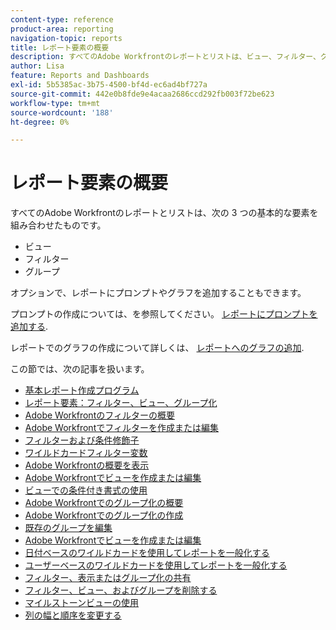 ```yaml
---
content-type: reference
product-area: reporting
navigation-topic: reports
title: レポート要素の概要
description: すべてのAdobe Workfrontのレポートとリストは、ビュー、フィルター、グループ化の 3 つの重要な要素を組み合わせたものです。
author: Lisa
feature: Reports and Dashboards
exl-id: 5b5385ac-3b75-4500-bf4d-ec6ad4bf727a
source-git-commit: 442e0b8fde9e4acaa2686ccd292fb003f72be623
workflow-type: tm+mt
source-wordcount: '188'
ht-degree: 0%

---
```


# レポート要素の概要

すべてのAdobe Workfrontのレポートとリストは、次の 3 つの基本的な要素を組み合わせたものです。

* ビュー
* フィルター
* グループ

オプションで、レポートにプロンプトやグラフを追加することもできます。

プロンプトの作成については、を参照してください。 [レポートにプロンプトを追加する](../../../reports-and-dashboards/reports/creating-and-managing-reports/add-prompt-report.md).

レポートでのグラフの作成について詳しくは、 [レポートへのグラフの追加](../../../reports-and-dashboards/reports/creating-and-managing-reports/add-chart-report.md).

この節では、次の記事を扱います。

* [基本レポート作成プログラム](https://one.workfront.com/s/basic-report-creation-program)
* [レポート要素：フィルター、ビュー、グループ化](../../../reports-and-dashboards/reports/reporting-elements/reporting-elements-filters-views-groupings.md)
* [Adobe Workfrontのフィルターの概要](../../../reports-and-dashboards/reports/reporting-elements/filters-overview.md)
* [Adobe Workfrontでフィルターを作成または編集](../../../reports-and-dashboards/reports/reporting-elements/create-filters.md)
* [フィルターおよび条件修飾子](../../../reports-and-dashboards/reports/reporting-elements/filter-condition-modifiers.md)
* [ワイルドカードフィルター変数](../../../reports-and-dashboards/reports/reporting-elements/understand-wildcard-filter-variables.md)
* [Adobe Workfrontの概要を表示](../../../reports-and-dashboards/reports/reporting-elements/views-overview.md)
* [Adobe Workfrontでビューを作成または編集](../../../reports-and-dashboards/reports/reporting-elements/create-edit-views.md)
* [ビューでの条件付き書式の使用](../../../reports-and-dashboards/reports/reporting-elements/use-conditional-formatting-views.md)
* [Adobe Workfrontでのグループ化の概要](../../../reports-and-dashboards/reports/reporting-elements/groupings-overview.md)
* [Adobe Workfrontでのグループ化の作成](../../../reports-and-dashboards/reports/reporting-elements/create-groupings.md)
* [既存のグループを編集](../../../reports-and-dashboards/reports/reporting-elements/edit-existing-groupings.md)
* [Adobe Workfrontでビューを作成または編集](../../../reports-and-dashboards/reports/reporting-elements/create-edit-views.md)
* [日付ベースのワイルドカードを使用してレポートを一般化する](../../../reports-and-dashboards/reports/reporting-elements/use-date-based-wildcards-generalize-reports.md)
* [ユーザーベースのワイルドカードを使用してレポートを一般化する](../../../reports-and-dashboards/reports/reporting-elements/use-user-based-wildcards-generalize-reports.md)
* [フィルター、表示またはグループ化の共有](../../../reports-and-dashboards/reports/reporting-elements/share-filter-view-grouping.md)
* [フィルター、ビュー、およびグループを削除する](../../../reports-and-dashboards/reports/reporting-elements/remove-filters-views-groupings.md)
* [マイルストーンビューの使用](../../../reports-and-dashboards/reports/reporting-elements/use-milestone-view.md)
* [列の幅と順序を変更する](../../../reports-and-dashboards/reports/reporting-elements/modify-column-width-order.md)
